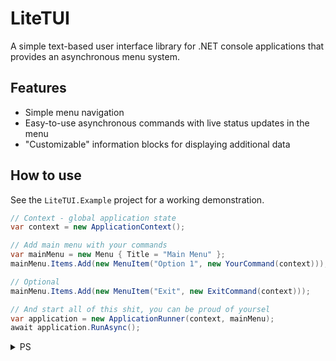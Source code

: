 # LiteTUI

A simple text-based user interface library for .NET console applications that provides an asynchronous menu system.

## Features

* Simple menu navigation
* Easy-to-use asynchronous commands with live status updates in the menu
* "Customizable" information blocks for displaying additional data

## How to use

See the `LiteTUI.Example` project for a working demonstration.

```csharp
// Context - global application state
var context = new ApplicationContext();

// Add main menu with your commands
var mainMenu = new Menu { Title = "Main Menu" };
mainMenu.Items.Add(new MenuItem("Option 1", new YourCommand(context)));

// Optional
mainMenu.Items.Add(new MenuItem("Exit", new ExitCommand(context)));

// And start all of this shit, you can be proud of yoursel
var application = new ApplicationRunner(context, mainMenu);
await application.RunAsync();
```
<details>
  <summary>PS</summary>

I deliberately did not use complex systems or design patterns. This template is intended only for creating simple applications with minimal functionality.

**Using ApplicationContext in such a way in large and scalable applications is incorrect. You should not structure large applications like this.**
</details>


